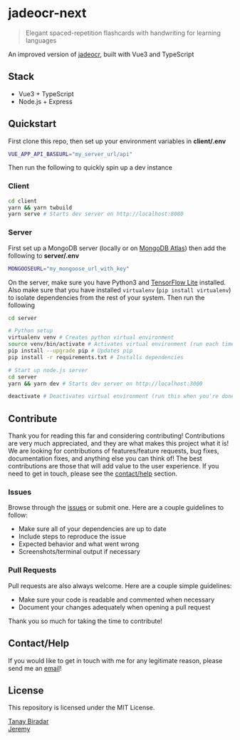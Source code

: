 # jadeocr-next

> Elegant spaced-repetition flashcards with handwriting for learning languages

An improved version of [jadeocr](https://jadeocr.com), built with Vue3 and TypeScript


## Stack
* Vue3 + TypeScript
* Node.js + Express


## Quickstart
First clone this repo, then set up your environment variables in **client/.env**
```bash
VUE_APP_API_BASEURL="my_server_url/api"
```
Then run the following to quickly spin up a dev instance
### Client
```bash
cd client
yarn && yarn twbuild
yarn serve # Starts dev server on http://localhost:8080
```
### Server
First set up a MongoDB server (locally or on [MongoDB Atlas](https://www.mongodb.com/cloud/atlas)) then add the following to **server/.env**
```bash
MONGOOSEURL="my_mongoose_url_with_key"
```
On the server, make sure you have Python3 and [TensorFlow Lite](https://www.tensorflow.org/lite/guide/python) installed. Also make sure that you have installed `virtualenv` (`pip install virtualenv`) to isolate dependencies from the rest of your system.
Then run the following
```bash
cd server

# Python setup
virtualenv venv # Creates python virtual environment
source venv/bin/activate # Activates virtual environment (run each time before working with the server)
pip install --upgrade pip # Updates pip
pip install -r requirements.txt # Installs dependencies

# Start up node.js server
cd server
yarn && yarn dev # Starts dev server on http://localhost:3000

deactivate # Deactivates virtual environment (run this when you're done)
```


## Contribute
Thank you for reading this far and considering contributing! Contributions are very much appreciated, and they are what makes this project what it is! We are looking for contributions of features/feature requests, bug fixes, documentation fixes, and anything else you can think of! The best contributions are those that will add value to the user experience. If you need to get in touch, please see the [contact/help](#Contact/Help) section.

### Issues
Browse through the [issues](https://github.com/TanayB11/jadeocr-next/issues) or submit one. Here are a couple guidelines to follow:
* Make sure all of your dependencies are up to date
* Include steps to reproduce the issue
* Expected behavior and what went wrong
* Screenshots/terminal output if necessary
### Pull Requests
Pull requests are also always welcome. Here are a couple simple guidelines:
* Make sure your code is readable and commented when necessary
* Document your changes adequately when opening a pull request

Thank you so much for taking the time to contribute!


## Contact/Help
If you would like to get in touch with me for any legitimate reason, please send me an <a href='mailto: devs@jadeocr.com'>email</a>! 


## License
This repository is licensed under the MIT License.

[Tanay Biradar](https://github.com/TanayB11)  
[Jeremy](https://github.com/wizard1238)
